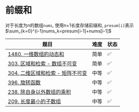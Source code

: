 # 前缀和

对于长度为n的数组`nums`, 使用n+1长度存储前缀和, `presum[i]`表示$\sum_{k=0}^{i-1}nums_k=presum[i-1]+nums[i-1]$

| 题目                                                         | 难度 | 状态 |
| ------------------------------------------------------------ | ------------------------------------------------------------ | -------- |
| [1480. 一维数组的动态和](https://leetcode-cn.com/problems/running-sum-of-1d-array/)|  简单 | ✅ |
| [303. 区域和检索 - 数组不可变](https://leetcode-cn.com/problems/range-sum-query-immutable/) | 简单 | ✅ |
| [304. 二维区域和检索 - 矩阵不可变](https://leetcode-cn.com/problems/range-sum-query-2d-immutable/) | 中等 | ✅    |
| [396. 旋转函数](https://leetcode-cn.com/problems/rotate-function/) |  中等 | ✅  |
| [238. 除自身以外数组的乘积](https://leetcode.cn/problems/product-of-array-except-self/) | 中等 | ✅   |
| [209. 长度最小的子数组](https://leetcode.cn/problems/minimum-size-subarray-sum/) |  中等 | ✅    |
